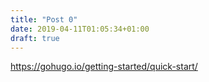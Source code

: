 ```yaml
---
title: "Post 0"
date: 2019-04-11T01:05:34+01:00
draft: true
---
```


https://gohugo.io/getting-started/quick-start/
